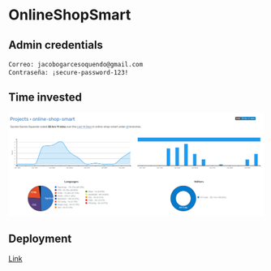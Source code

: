 # OnlineShopSmart

## Admin credentials
```
Correo: jacobogarcesoquendo@gmail.com
Contraseña: ¡secure-password-123!
```
## Time invested
<a href="https://wakatime.com/@JacoboGarces/projects/ywikyltvhm?start=2024-04-16&end=2024-04-29" target="_blank">
  <img src="https://github.com/JacoboGarcesO/online-shop-smart/blob/main/wakatime.png">
</a>

## Deployment
[Link](https://online-shop-smart.web.app)

